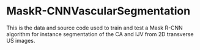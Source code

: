 # MaskR-CNNVascularSegmentation
This is the data and source code used to train and test a Mask R-CNN algorithm for instance segmentation of the CA and IJV from 2D transverse US images. 
